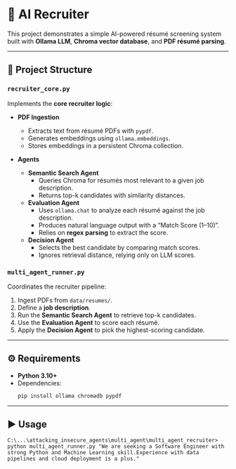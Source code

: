 # 🤖 AI Recruiter

This project demonstrates a simple AI-powered résumé screening system built with **Ollama LLM**, **Chroma vector database**, and **PDF résumé parsing**.  

---

## 📂 Project Structure

### `recruiter_core.py`
Implements the **core recruiter logic**:

- **PDF Ingestion**
  - Extracts text from résumé PDFs with `pypdf`.
  - Generates embeddings using `ollama.embeddings`.
  - Stores embeddings in a persistent Chroma collection.

- **Agents**
  - **Semantic Search Agent**
    - Queries Chroma for résumés most relevant to a given job description.
    - Returns top-k candidates with similarity distances.
  - **Evaluation Agent**
    - Uses `ollama.chat` to analyze each résumé against the job description.
    - Produces natural language output with a “Match Score (1–10)”.
    - Relies on **regex parsing** to extract the score.
  - **Decision Agent**
    - Selects the best candidate by comparing match scores.
    - Ignores retrieval distance, relying only on LLM scores.

### `multi_agent_runner.py`
Coordinates the recruiter pipeline:

1. Ingest PDFs from `data/resumes/`.
2. Define a **job description**.
3. Run the **Semantic Search Agent** to retrieve top-k candidates.
4. Use the **Evaluation Agent** to score each résumé.
5. Apply the **Decision Agent** to pick the highest-scoring candidate.

---

## ⚙️ Requirements

- **Python 3.10+**
- Dependencies:
  ```bash
  pip install ollama chromadb pypdf

---

## ▶️ Usage
`C:\...\attacking_insecure_agents\multi_agent\multi_agent_recruiter> python multi_agent_runner.py "We are seeking a Software Engineer with strong Python and Machine Learning skill.Experience with data pipelines and cloud deployment is a plus."`

